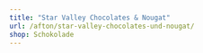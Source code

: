 ```yaml
---
title: "Star Valley Chocolates & Nougat"
url: /afton/star-valley-chocolates-und-nougat/
shop: Schokolade
---
```

